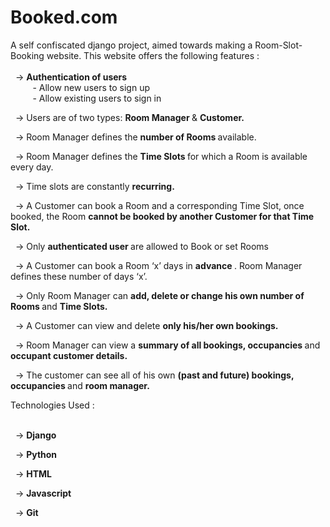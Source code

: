 <h1> Booked.com </h1>  

A self confiscated django project, aimed towards making a  Room-Slot-Booking website. This website offers the following features : <br><br>
 &nbsp; -> <b> Authentication of users </b> <br>
 &nbsp;&nbsp;&nbsp;&nbsp;&nbsp;&nbsp;&nbsp;&nbsp;     - Allow new users to sign up <br>
 &nbsp;&nbsp;&nbsp;&nbsp;&nbsp;&nbsp;&nbsp;&nbsp;     - Allow existing users to sign in <br>
 
 &nbsp; -> Users are of two types: <b> Room Manager </b> & <b> Customer. </b> <br>

 &nbsp; -> Room Manager defines the <b> number of Rooms </b> available.  <br>
 
 &nbsp; -> Room Manager defines the <b> Time Slots </b> for which a Room is available every day.  <br>
 
 &nbsp; -> Time slots are constantly <b> recurring. </b> <br>
 
 &nbsp; -> A Customer can book a Room and a corresponding Time Slot, once booked, the Room <b> cannot be booked by another Customer for that Time Slot. </b> <br>
 
 &nbsp; -> Only <b> authenticated user </b> are allowed to Book or set Rooms  <br>
 
 &nbsp; -> A Customer can book a Room ‘x’ days in <b> advance </b> . Room Manager defines these number of days ‘x’. <br>
 
 &nbsp; -> Only Room Manager can <b> add, delete or change his own number of Rooms </b> and <b> Time Slots. </b> <br>
 
 &nbsp; -> A Customer can view and delete <b> only his/her own bookings. </b> <br>
 
 &nbsp; -> Room Manager can view a <b> summary of all bookings, occupancies </b> and <b> occupant customer details. </b> <br>
   
 &nbsp; -> The customer can see all of his own <b> (past and future) bookings, occupancies </b> and <b> room manager. </b> <br>

Technologies Used :<br><br>

  &nbsp; -> <b> Django </b> <br>
  
  &nbsp; -> <b> Python </b> <br>
  
  &nbsp; -> <b> HTML </b> <br>
  
  &nbsp; -> <b> Javascript </b> <br>
  
  &nbsp; -> <b> Git </b> <br>




 
